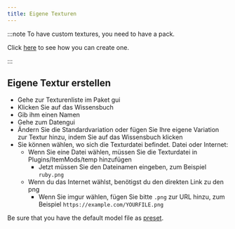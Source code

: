 ```yaml
---
title: Eigene Texturen
---
```


:::note To have custom textures, you need to have a pack.

Click [here](pack.md#create-a-pack) to see how you can create one.

:::

## Eigene Textur erstellen

* Gehe zur Texturenliste im Paket gui
* Klicken Sie auf das Wissensbuch
* Gib ihm einen Namen
* Gehe zum Datengui
* Ändern Sie die Standardvariation oder fügen Sie Ihre eigene Variation zur Textur hinzu, indem Sie auf das Wissensbuch klicken
* Sie können wählen, wo sich die Texturdatei befindet. Datei oder Internet:
    * Wenn Sie eine Datei wählen, müssen Sie die Texturdatei in Plugins/ItemMods/temp hinzufügen
        * Jetzt müssen Sie den Dateinamen eingeben, zum Beispiel `ruby.png`
    * Wenn du das Internet wählst, benötigst du den direkten Link zu den png
        * Wenn Sie imgur wählen, fügen Sie bitte `.png` zur URL hinzu, zum Beispiel `https://example.com/YOURFILE.png`

Be sure that you have the default model file as [preset](preset).